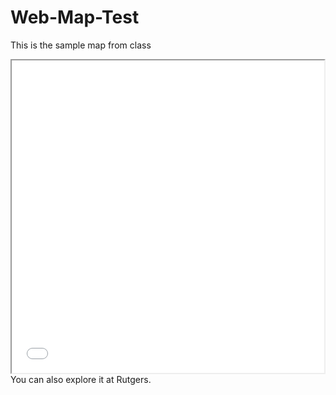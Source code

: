 # Web-Map-Test
This is the sample map from class
<iframe src='nj_dispensaries.html' width = '500' height = '500'></iframe>
You can also explore it at Rutgers.
